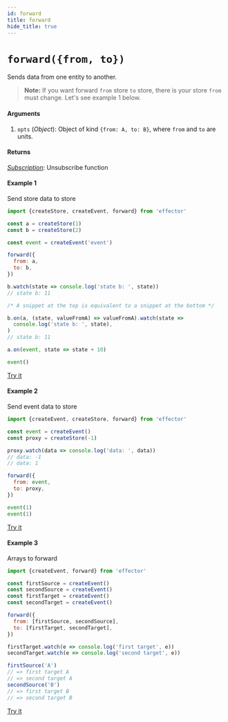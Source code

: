 ```yaml
---
id: forward
title: forward
hide_title: true
---
```


# `forward({from, to})`

Sends data from one entity to another.

> **Note:** If you want forward `from` store `to` store, there is your store `from` must change. Let's see example 1 below.

#### Arguments

1. `opts` (_Object_): Object of kind `{from: A, to: B}`, where `from` and `to` are units.

#### Returns

[_Subscription_](../../glossary.md#subscription): Unsubscribe function

#### Example 1

Send store data to store

```js try
import {createStore, createEvent, forward} from 'effector'

const a = createStore(1)
const b = createStore(2)

const event = createEvent('event')

forward({
  from: a,
  to: b,
})

b.watch(state => console.log('state b: ', state))
// state b: 11

/* A snippet at the top is equivalent to a snippet at the bottom */

b.on(a, (state, valueFromA) => valueFromA).watch(state =>
  console.log('state b: ', state),
)
// state b: 11

a.on(event, state => state + 10)

event()
```

[Try it](https://share.effector.dev/LJCt2hdi)

#### Example 2

Send event data to store

```js try
import {createEvent, createStore, forward} from 'effector'

const event = createEvent()
const proxy = createStore(-1)

proxy.watch(data => console.log('data: ', data))
// data: -1
// data: 1

forward({
  from: event,
  to: proxy,
})

event(1)
event(1)
```

[Try it](https://share.effector.dev/bED2glHm)

#### Example 3

Arrays to forward

```js try
import {createEvent, forward} from 'effector'

const firstSource = createEvent()
const secondSource = createEvent()
const firstTarget = createEvent()
const secondTarget = createEvent()

forward({
  from: [firstSource, secondSource],
  to: [firstTarget, secondTarget],
})

firstTarget.watch(e => console.log('first target', e))
secondTarget.watch(e => console.log('second target', e))

firstSource('A')
// => first target A
// => second target A
secondSource('B')
// => first target B
// => second target B
```

[Try it](https://share.effector.dev/8aVpg8nU)
